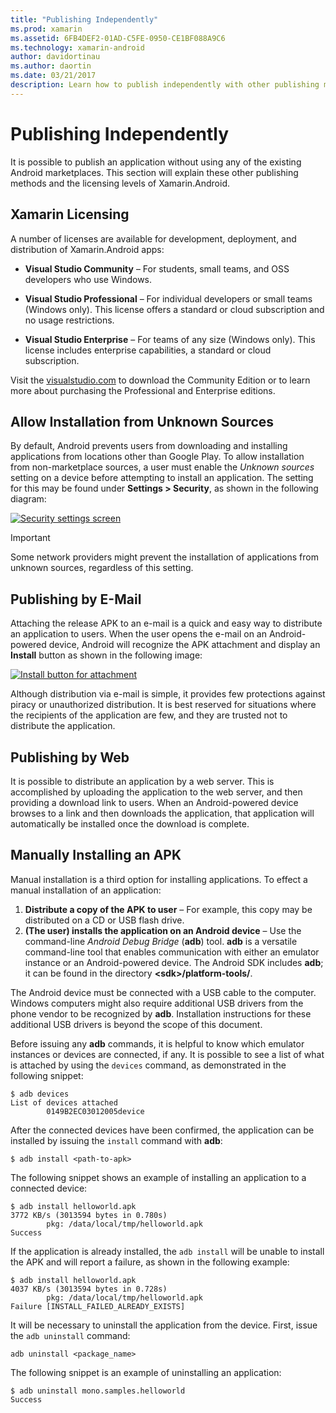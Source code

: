 ```yaml
---
title: "Publishing Independently"
ms.prod: xamarin
ms.assetid: 6FB4DEF2-01AD-C5FE-0950-CE1BF088A9C6
ms.technology: xamarin-android
author: davidortinau
ms.author: daortin
ms.date: 03/21/2017
description: Learn how to publish independently with other publishing methods and licensing levels and without using any of the existing Android marketplaces.
---
```


# Publishing Independently

It is possible to publish an application without using any of the
existing Android marketplaces. This section will explain these other
publishing methods and the licensing levels of Xamarin.Android.

## Xamarin Licensing

A number of licenses are available for development, deployment, and
distribution of Xamarin.Android apps:

- **Visual Studio Community** &ndash; For students, small teams, and
    OSS developers who use Windows.

- **Visual Studio Professional** &ndash; For individual developers or
    small teams (Windows only). This license offers a standard or cloud
    subscription and no usage restrictions.

- **Visual Studio Enterprise** &ndash; For teams of any size (Windows
    only). This license includes enterprise capabilities, a standard or
    cloud subscription.

Visit the [visualstudio.com](https://visualstudio.microsoft.com/xamarin/) to download the
Community Edition or to learn more about purchasing the Professional
and Enterprise editions.

## Allow Installation from Unknown Sources

By default, Android prevents users from downloading and installing
applications from locations other than Google Play. To allow
installation from non-marketplace sources, a user must enable the
*Unknown sources* setting on a device before attempting to install an
application. The setting for this may be found under **Settings >
Security**, as shown in the following diagram:

[![Security settings screen](publishing-independently-images/settings.png)](publishing-independently-images/settings.png#lightbox)

> [!IMPORTANT]
> Some network providers might prevent the installation of applications from unknown sources, regardless of this setting.

## Publishing by E-Mail

Attaching the release APK to an e-mail is a quick and easy way to
distribute an application to users. When the user opens the e-mail on
an Android-powered device, Android will recognize the APK attachment
and display an **Install** button as shown in the following image:

[![Install button for attachment](publishing-independently-images/publishing-via-email.png)](publishing-independently-images/publishing-via-email.png#lightbox)

Although distribution via e-mail is simple, it provides few protections
against piracy or unauthorized distribution. It is best reserved for
situations where the recipients of the application are few, and they
are trusted not to distribute the application.

## Publishing by Web

It is possible to distribute an application by a web server. This is
accomplished by uploading the application to the web server, and then
providing a download link to users. When an Android-powered device
browses to a link and then downloads the application, that application
will automatically be installed once the download is complete.

## Manually Installing an APK

Manual installation is a third option for installing applications. To effect
a manual installation of an application:

1. **Distribute a copy of the APK to user** &ndash; For example, this copy may be distributed on a CD or USB flash drive.
1. **(The user) installs the application on an Android device**  &ndash; Use the command-line *Android Debug Bridge* (**adb**) tool. **adb** is a versatile command-line tool that enables communication with either an emulator instance or an Android-powered device. The Android SDK includes **adb**; it can be found in the directory **\<sdk>/platform-tools/**.

The Android device must be connected with a USB cable to the computer.
Windows computers might also require additional USB drivers from the
phone vendor to be recognized by **adb**. Installation
instructions for these additional USB drivers is beyond the scope of
this document.

Before issuing any **adb** commands, it is helpful to know which
emulator instances or devices are connected, if any. It is possible to
see a list of what is attached by using the `devices` command, as
demonstrated in the following snippet:

```shell
$ adb devices
List of devices attached
        0149B2EC03012005device
```

After the connected devices have been confirmed, the application can be
installed by issuing the    `install`   command with      **adb**:

```shell
$ adb install <path-to-apk>
```

The following snippet shows an example of installing an application to a
connected device:

```shell
$ adb install helloworld.apk
3772 KB/s (3013594 bytes in 0.780s)
        pkg: /data/local/tmp/helloworld.apk
Success
```

If the application is already installed, the    `adb install`   will be unable to install the APK and will
report a failure, as shown in the following example:

```shell
$ adb install helloworld.apk
4037 KB/s (3013594 bytes in 0.728s)
        pkg: /data/local/tmp/helloworld.apk
Failure [INSTALL_FAILED_ALREADY_EXISTS]
```

It will be necessary to uninstall the application from the device. First,
issue the    `adb uninstall`   command:

```shell
adb uninstall <package_name>
```

The following snippet is an example of uninstalling an application:

```shell
$ adb uninstall mono.samples.helloworld
Success
```
